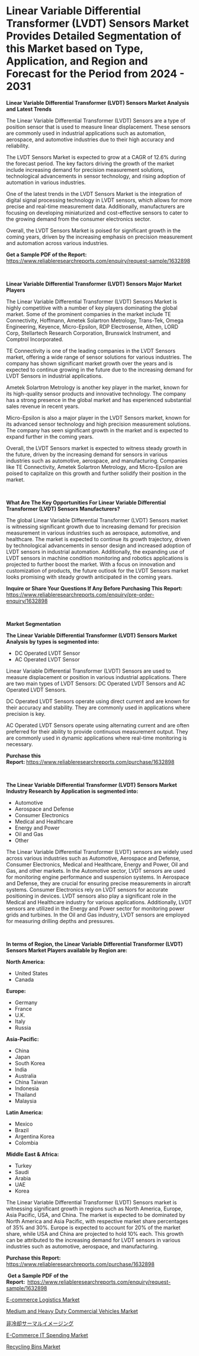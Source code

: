 <p><h1>Linear Variable Differential Transformer (LVDT) Sensors Market Provides Detailed Segmentation of this Market based on Type, Application, and Region and Forecast for the Period from 2024 - 2031</h1></p><p><strong>Linear Variable Differential Transformer (LVDT) Sensors Market Analysis and Latest Trends</strong></p>
<p><p>The Linear Variable Differential Transformer (LVDT) Sensors are a type of position sensor that is used to measure linear displacement. These sensors are commonly used in industrial applications such as automation, aerospace, and automotive industries due to their high accuracy and reliability.</p><p>The LVDT Sensors Market is expected to grow at a CAGR of 12.6% during the forecast period. The key factors driving the growth of the market include increasing demand for precision measurement solutions, technological advancements in sensor technology, and rising adoption of automation in various industries.</p><p>One of the latest trends in the LVDT Sensors Market is the integration of digital signal processing technology in LVDT sensors, which allows for more precise and real-time measurement data. Additionally, manufacturers are focusing on developing miniaturized and cost-effective sensors to cater to the growing demand from the consumer electronics sector.</p><p>Overall, the LVDT Sensors Market is poised for significant growth in the coming years, driven by the increasing emphasis on precision measurement and automation across various industries.</p></p>
<p><strong>Get a Sample PDF of the Report:&nbsp;</strong> <a href="https://www.reliableresearchreports.com/enquiry/request-sample/1632898">https://www.reliableresearchreports.com/enquiry/request-sample/1632898</a></p>
<p>&nbsp;</p>
<p><strong>Linear Variable Differential Transformer (LVDT) Sensors Major Market Players</strong></p>
<p><p>The Linear Variable Differential Transformer (LVDT) Sensors Market is highly competitive with a number of key players dominating the global market. Some of the prominent companies in the market include TE Connectivity, Hoffmann, Ametek Solartron Metrology, Trans-Tek, Omega Engineering, Keyence, Micro-Epsilon, RDP Electrosense, Althen, LORD Corp, Stellartech Research Corporation, Brunswick Instrument, and Comptrol Incorporated.</p><p>TE Connectivity is one of the leading companies in the LVDT Sensors market, offering a wide range of sensor solutions for various industries. The company has shown significant market growth over the years and is expected to continue growing in the future due to the increasing demand for LVDT Sensors in industrial applications.</p><p>Ametek Solartron Metrology is another key player in the market, known for its high-quality sensor products and innovative technology. The company has a strong presence in the global market and has experienced substantial sales revenue in recent years.</p><p>Micro-Epsilon is also a major player in the LVDT Sensors market, known for its advanced sensor technology and high precision measurement solutions. The company has seen significant growth in the market and is expected to expand further in the coming years.</p><p>Overall, the LVDT Sensors market is expected to witness steady growth in the future, driven by the increasing demand for sensors in various industries such as automotive, aerospace, and manufacturing. Companies like TE Connectivity, Ametek Solartron Metrology, and Micro-Epsilon are poised to capitalize on this growth and further solidify their position in the market.</p></p>
<p>&nbsp;</p>
<p><strong>What Are The Key Opportunities For Linear Variable Differential Transformer (LVDT) Sensors Manufacturers?</strong></p>
<p><p>The global Linear Variable Differential Transformer (LVDT) Sensors market is witnessing significant growth due to increasing demand for precision measurement in various industries such as aerospace, automotive, and healthcare. The market is expected to continue its growth trajectory, driven by technological advancements in sensor design and increased adoption of LVDT sensors in industrial automation. Additionally, the expanding use of LVDT sensors in machine condition monitoring and robotics applications is projected to further boost the market. With a focus on innovation and customization of products, the future outlook for the LVDT Sensors market looks promising with steady growth anticipated in the coming years.</p></p>
<p><strong>Inquire or Share Your Questions If Any Before Purchasing This Report:</strong> <a href="https://www.reliableresearchreports.com/enquiry/pre-order-enquiry/1632898">https://www.reliableresearchreports.com/enquiry/pre-order-enquiry/1632898</a></p>
<p>&nbsp;</p>
<p><strong>Market Segmentation</strong></p>
<p><strong>The Linear Variable Differential Transformer (LVDT) Sensors Market Analysis by types is segmented into:</strong></p>
<p><ul><li>DC Operated LVDT Sensor</li><li>AC Operated LVDT Sensor</li></ul></p>
<p><p>Linear Variable Differential Transformer (LVDT) Sensors are used to measure displacement or position in various industrial applications. There are two main types of LVDT Sensors: DC Operated LVDT Sensors and AC Operated LVDT Sensors. </p><p>DC Operated LVDT Sensors operate using direct current and are known for their accuracy and stability. They are commonly used in applications where precision is key.</p><p>AC Operated LVDT Sensors operate using alternating current and are often preferred for their ability to provide continuous measurement output. They are commonly used in dynamic applications where real-time monitoring is necessary.</p></p>
<p><strong>Purchase this Report:&nbsp;</strong><a href="https://www.reliableresearchreports.com/purchase/1632898">https://www.reliableresearchreports.com/purchase/1632898</a></p>
<p>&nbsp;</p>
<p><strong>The Linear Variable Differential Transformer (LVDT) Sensors Market Industry Research by Application is segmented into:</strong></p>
<p><ul><li>Automotive</li><li>Aerospace and Defense</li><li>Consumer Electronics</li><li>Medical and Healthcare</li><li>Energy and Power</li><li>Oil and Gas</li><li>Other</li></ul></p>
<p><p>The Linear Variable Differential Transformer (LVDT) sensors are widely used across various industries such as Automotive, Aerospace and Defense, Consumer Electronics, Medical and Healthcare, Energy and Power, Oil and Gas, and other markets. In the Automotive sector, LVDT sensors are used for monitoring engine performance and suspension systems. In Aerospace and Defense, they are crucial for ensuring precise measurements in aircraft systems. Consumer Electronics rely on LVDT sensors for accurate positioning in devices. LVDT sensors also play a significant role in the Medical and Healthcare industry for various applications. Additionally, LVDT sensors are utilized in the Energy and Power sector for monitoring power grids and turbines. In the Oil and Gas industry, LVDT sensors are employed for measuring drilling depths and pressures.</p></p>
<p>&nbsp;</p>
<p><strong>In terms of Region, the Linear Variable Differential Transformer (LVDT) Sensors Market Players available by Region are:</strong></p>
<p>
    <p> <strong> North America: </strong>
        <ul>
            <li>United States</li>
            <li>Canada</li>
        </ul>
        </p> 
    <p> <strong> Europe: </strong>
        <ul>
            <li>Germany</li>
            <li>France</li>
            <li>U.K.</li>
            <li>Italy</li>
            <li>Russia</li>
        </ul>
        </p> 
    <p> <strong> Asia-Pacific: </strong>
        <ul>
            <li>China</li>
            <li>Japan</li>
            <li>South Korea</li>
            <li>India</li>
            <li>Australia</li>
            <li>China Taiwan</li>
            <li>Indonesia</li>
            <li>Thailand</li>
            <li>Malaysia</li>
        </ul>
        </p> 
    <p> <strong> Latin America: </strong>
        <ul>
            <li>Mexico</li>
            <li>Brazil</li>
            <li>Argentina Korea</li>
            <li>Colombia</li>
        </ul>
        </p> 
    <p> <strong> Middle East & Africa: </strong>
        <ul>
            <li>Turkey</li>
            <li>Saudi</li>
            <li>Arabia</li>
            <li>UAE</li>
            <li>Korea</li>
        </ul>
    </p>
    </p>
<p><p>The Linear Variable Differential Transformer (LVDT) Sensors market is witnessing significant growth in regions such as North America, Europe, Asia Pacific, USA, and China. The market is expected to be dominated by North America and Asia Pacific, with respective market share percentages of 35% and 30%. Europe is expected to account for 20% of the market share, while USA and China are projected to hold 10% each. This growth can be attributed to the increasing demand for LVDT sensors in various industries such as automotive, aerospace, and manufacturing.</p></p>
<p><strong>Purchase this Report: </strong><a href="https://www.reliableresearchreports.com/purchase/1632898">https://www.reliableresearchreports.com/purchase/1632898</a></p>
<p>&nbsp;<strong>Get a Sample PDF of the Report:&nbsp;&nbsp;</strong><a href="https://www.reliableresearchreports.com/enquiry/request-sample/1632898">https://www.reliableresearchreports.com/enquiry/request-sample/1632898</a></p>
<p><strong></strong></p>
<p><p><a href="https://faithful-glue-af3.notion.site/E-commerce-Logistics-Market-Offer-Valuable-Insights-into-Market-Size-Market-Share-Market-Trends-a-5dda9c5dbbaa4bbf9cef2330ac513b5e">E-commerce Logistics Market</a></p><p><a href="https://github.com/JameTravis/Market-Research-Report-List-4/blob/main/medium-and-heavy-duty-commercial-vehicles-market.md">Medium and Heavy Duty Commercial Vehicles Market</a></p><p><a href="https://github.com/mohamedbakry57/Market-Research-Report-List-2/blob/main/2478173186333.md">非冷却サーマルイメージング</a></p><p><a href="https://chivalrous-flock-a86.notion.site/E-Commerce-IT-Spending-Market-Size-and-Examines-its-Market-Scope-with-a-Primary-Focus-on-Growth-Op-14d41a1a5d77483b9e6878c0c1e37fcc">E-Commerce IT Spending Market</a></p><p><a href="https://view.publitas.com/reportprime-1/recycling-bins-market-research-report-forecasted-for-period-from-2024-2031-by-market-type-market-application-and-region/">Recycling Bins Market</a></p></p>